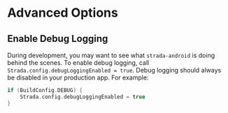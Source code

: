 # Advanced Options

## Enable Debug Logging
During development, you may want to see what `strada-android` is doing behind the scenes. To enable debug logging, call `Strada.config.debugLoggingEnabled = true`. Debug logging should always be disabled in your production app. For example:

```kotlin
if (BuildConfig.DEBUG) {
    Strada.config.debugLoggingEnabled = true
}
```
